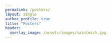 ```yaml
---
permalink: /posters/
layout: single
author_profile: true
title: "Posters"
header:
  overlay_image: /assets/images/saintmich.jpg
---
```

